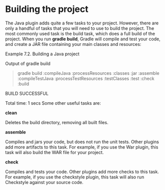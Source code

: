 # Building the project
The Java plugin adds quite a few tasks to your project. However, there are only a handful of tasks that you will need to use to build the project. The most commonly used task is the build task, which does a full build of the project. When you run **gradle build**, Gradle will compile and test your code, and create a JAR file containing your main classes and resources:

Example 7.2. Building a Java project

Output of gradle build
> gradle build
:compileJava
:processResources
:classes
:jar
:assemble
:compileTestJava
:processTestResources
:testClasses
:test
:check
:build

BUILD SUCCESSFUL

Total time: 1 secs
Some other useful tasks are:

**clean**

Deletes the build directory, removing all built files.

**assemble**

Compiles and jars your code, but does not run the unit tests. Other plugins add more artifacts to this task. For example, if you use the War plugin, this task will also build the WAR file for your project.

**check**

Compiles and tests your code. Other plugins add more checks to this task. For example, if you use the checkstyle plugin, this task will also run Checkstyle against your source code.

